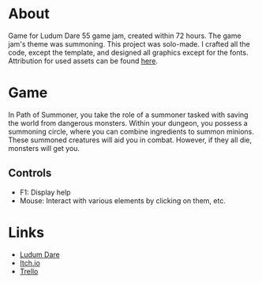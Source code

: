 # About
Game for Ludum Dare 55 game jam, created within 72 hours. The game jam's theme was summoning. This project was solo-made. I crafted all the code, except the template, and designed all graphics except for the fonts. Attribution for used assets can be found [here](credits/CREDITS.md).

# Game
In Path of Summoner, you take the role of a summoner tasked with saving the world from dangerous monsters. Within your dungeon, you possess a summoning circle, where you can combine ingredients to summon minions. These summoned creatures will aid you in combat. However, if they all die, monsters will get you.

## Controls
- F1: Display help
- Mouse: Interact with various elements by clicking on them, etc.

# Links
- [Ludum Dare](https://ldjam.com/events/ludum-dare/55/path-of-summoner)
- [Itch.io](https://pedryx.itch.io/path-of-summoner)
- [Trello](https://trello.com/b/MtghFnGH/path-of-summoner)
